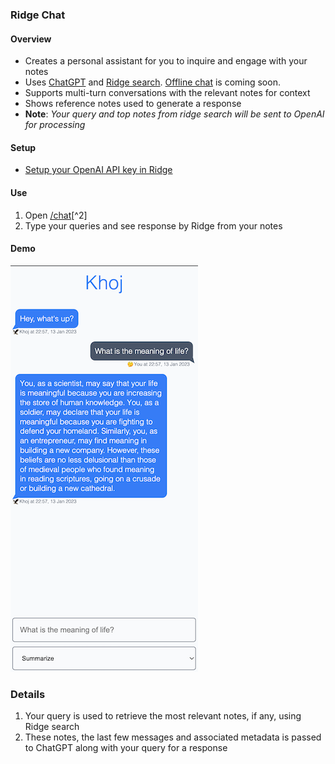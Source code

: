 ### Ridge Chat
#### Overview
- Creates a personal assistant for you to inquire and engage with your notes
- Uses [ChatGPT](https://openai.com/blog/chatgpt) and [Ridge search](#ridge-search). [Offline chat](https://github.com/ridge-ai/ridge/issues/201) is coming soon.
- Supports multi-turn conversations with the relevant notes for context
- Shows reference notes used to generate a response
- **Note**: *Your query and top notes from ridge search will be sent to OpenAI for processing*

#### Setup
- [Setup your OpenAI API key in Ridge](#set-your-openai-api-key-in-ridge)

#### Use
1. Open [/chat](http://localhost:42110/chat)[^2]
2. Type your queries and see response by Ridge from your notes

#### Demo
![](./assets/ridge_chat_web_interface.png)

### Details
1. Your query is used to retrieve the most relevant notes, if any, using Ridge search
2. These notes, the last few messages and associated metadata is passed to ChatGPT along with your query for a response

